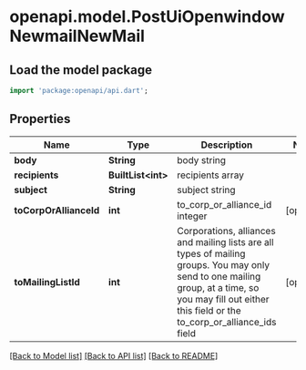 # openapi.model.PostUiOpenwindowNewmailNewMail

## Load the model package
```dart
import 'package:openapi/api.dart';
```

## Properties
Name | Type | Description | Notes
------------ | ------------- | ------------- | -------------
**body** | **String** | body string | 
**recipients** | **BuiltList&lt;int&gt;** | recipients array | 
**subject** | **String** | subject string | 
**toCorpOrAllianceId** | **int** | to_corp_or_alliance_id integer | [optional] 
**toMailingListId** | **int** | Corporations, alliances and mailing lists are all types of mailing groups. You may only send to one mailing group, at a time, so you may fill out either this field or the to_corp_or_alliance_ids field | [optional] 

[[Back to Model list]](../README.md#documentation-for-models) [[Back to API list]](../README.md#documentation-for-api-endpoints) [[Back to README]](../README.md)


